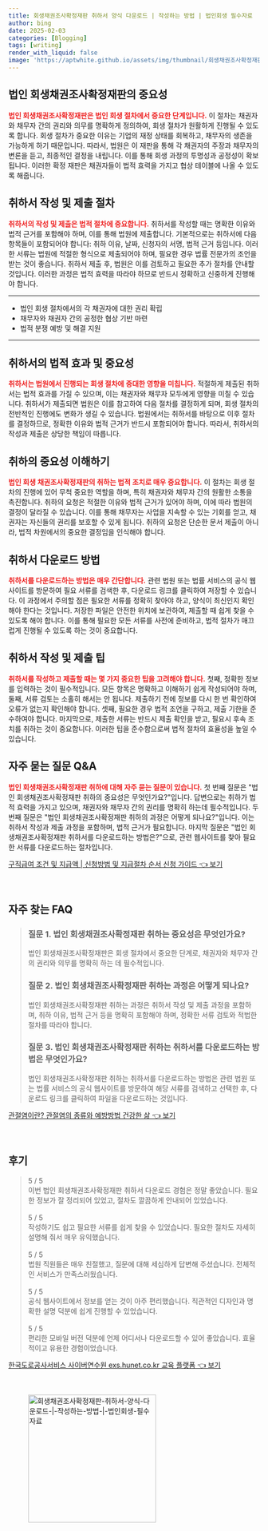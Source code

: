 ```yaml
---
title: 회생채권조사확정재판 취하서 양식 다운로드 | 작성하는 방법 | 법인회생 필수자료
author: bing
date: 2025-02-03
categories: [Blogging]
tags: [writing]
render_with_liquid: false
image: 'https://aptwhite.github.io/assets/img/thumbnail/회생채권조사확정재판-취하서-양식-다운로드-|-작성하는-방법-|-법인회생-필수자료.webp'
---
```



<h2 id='법인회생채권조사확정재판의중요성'>법인 회생채권조사확정재판의 중요성</h2>

<p><b><span style="color: #ee2323;">법인 회생채권조사확정재판은 법인 회생 절차에서 중요한 단계입니다.</span></b> 이 절차는 채권자와 채무자 간의 권리와 의무를 명확하게 정의하여, 회생 절차가 원활하게 진행될 수 있도록 합니다. 회생 절차가 중요한 이유는 기업의 재정 상태를 회복하고, 채무자의 생존을 가능하게 하기 때문입니다. 따라서, 법원은 이 재판을 통해 각 채권자의 주장과 채무자의 변론을 듣고, 최종적인 결정을 내립니다. 이를 통해 회생 과정의 투명성과 공정성이 확보됩니다. 이러한 확정 재판은 채권자들이 법적 효력을 가지고 협상 테이블에 나올 수 있도록 해줍니다.</p>

<h2 id='취하서작성및제출절차'>취하서 작성 및 제출 절차</h2>

<p><b><span style="color: #ee2323;">취하서의 작성 및 제출은 법적 절차에 중요합니다.</span></b> 취하서를 작성할 때는 명확한 이유와 법적 근거를 포함해야 하며, 이를 통해 법원에 제출합니다. 기본적으로는 취하서에 다음 항목들이 포함되어야 합니다: 취하 이유, 날짜, 신청자의 서명, 법적 근거 등입니다. 이러한 서류는 법원에 적절한 형식으로 제출되어야 하며, 필요한 경우 법률 전문가의 조언을 받는 것이 좋습니다. 취하서 제출 후, 법원은 이를 검토하고 필요한 추가 절차를 안내할 것입니다. 이러한 과정은 법적 효력을 따라야 하므로 반드시 정확하고 신중하게 진행해야 합니다.</p>

<hr />

<ul>
    <li>법인 회생 절차에서의 각 채권자에 대한 권리 확립</li>
    <li>채무자와 채권자 간의 공정한 협상 기반 마련</li>
    <li>법적 분쟁 예방 및 해결 지원</li>
</ul>

<hr />

<h2 id='취하서의법적효과및중요성'>취하서의 법적 효과 및 중요성</h2>

<p><b><span style="color: #ee2323;">취하서는 법원에서 진행되는 회생 절차에 중대한 영향을 미칩니다.</span></b> 적절하게 제출된 취하서는 법적 효과를 가질 수 있으며, 이는 채권자와 채무자 모두에게 영향을 미칠 수 있습니다. 취하서가 제출되면 법원은 이를 참고하여 다음 절차를 결정하게 되며, 회생 절차의 전반적인 진행에도 변화가 생길 수 있습니다. 법원에서는 취하서를 바탕으로 이후 절차를 결정하므로, 정확한 이유와 법적 근거가 반드시 포함되어야 합니다. 따라서, 취하서의 작성과 제출은 상당한 책임이 따릅니다.</p>

<h2 id='취하의중요성이해하기'>취하의 중요성 이해하기</h2>

<p><b><span style="color: #ee2323;">법인 회생 채권조사확정재판의 취하는 법적 조치로 매우 중요합니다.</span></b> 이 절차는 회생 절차의 진행에 있어 무척 중요한 역할을 하며, 특히 채권자와 채무자 간의 원활한 소통을 촉진합니다. 취하의 요청은 적절한 이유와 법적 근거가 있어야 하며, 이에 따라 법원의 결정이 달라질 수 있습니다. 이를 통해 채무자는 사업을 지속할 수 있는 기회를 얻고, 채권자는 자신들의 권리를 보호할 수 있게 됩니다. 취하의 요청은 단순한 문서 제출이 아니라, 법적 차원에서의 중요한 결정임을 인식해야 합니다.</p>

<h2 id='취하서다운로드방법'>취하서 다운로드 방법</h2>

<p><b><span style="color: #ee2323;">취하서를 다운로드하는 방법은 매우 간단합니다.</span></b> 관련 법원 또는 법률 서비스의 공식 웹사이트를 방문하여 필요 서류를 검색한 후, 다운로드 링크를 클릭하여 저장할 수 있습니다. 이 과정에서 주의할 점은 필요한 서류를 정확히 찾아야 하고, 양식이 최신인지 확인해야 한다는 것입니다. 저장한 파일은 안전한 위치에 보관하여, 제출할 때 쉽게 찾을 수 있도록 해야 합니다. 이를 통해 필요한 모든 서류를 사전에 준비하고, 법적 절차가 매끄럽게 진행될 수 있도록 하는 것이 중요합니다.</p>

<h2 id='취하서작성및제출팁'>취하서 작성 및 제출 팁</h2>

<p><b><span style="color: #ee2323;">취하서를 작성하고 제출할 때는 몇 가지 중요한 팁을 고려해야 합니다.</span></b> 첫째, 정확한 정보를 입력하는 것이 필수적입니다. 모든 항목은 명확하고 이해하기 쉽게 작성되어야 하며, 둘째, 서류 검토는 소홀히 해서는 안 됩니다. 제출하기 전에 정보를 다시 한 번 확인하여 오류가 없는지 확인해야 합니다. 셋째, 필요한 경우 법적 조언을 구하고, 제출 기한을 준수하여야 합니다. 마지막으로, 제출한 서류는 반드시 제출 확인을 받고, 필요시 후속 조치를 취하는 것이 중요합니다. 이러한 팁을 준수함으로써 법적 절차의 효율성을 높일 수 있습니다.</p>

<h2 id='자주묻는질문QNA'>자주 묻는 질문 Q&A</h2>

<p><b><span style="color: #ee2323;">법인 회생채권조사확정재판 취하에 대해 자주 묻는 질문이 있습니다.</span></b> 첫 번째 질문은 "법인 회생채권조사확정재판 취하의 중요성은 무엇인가요?"입니다. 답변으로는 취하가 법적 효력을 가지고 있으며, 채권자와 채무자 간의 권리를 명확히 하는데 필수적입니다. 두 번째 질문은 "법인 회생채권조사확정재판 취하의 과정은 어떻게 되나요?"입니다. 이는 취하서 작성과 제출 과정을 포함하며, 법적 근거가 필요합니다. 마지막 질문은 "법인 회생채권조사확정재판 취하서를 다운로드하는 방법은?"으로, 관련 웹사이트를 찾아 필요한 서류를 다운로드하는 절차입니다.</p>


<p><a class="click-button" title="구직급여 조건 및 지급액 | 신청방법 및 지급절차 순서 신청 가이드" href="https://aptwhite.github.io/posts/%EA%B5%AC%EC%A7%81%EA%B8%89%EC%97%AC-%EC%A1%B0%EA%B1%B4-%EB%B0%8F-%EC%A7%80%EA%B8%89%EC%95%A1-%EC%8B%A0%EC%B2%AD%EB%B0%A9%EB%B2%95-%EB%B0%8F-%EC%A7%80%EA%B8%89%EC%A0%88%EC%B0%A8-%EC%88%9C%EC%84%9C-%EC%8B%A0%EC%B2%AD-%EA%B0%80%EC%9D%B4%EB%93%9C/" rel="dofollow">구직급여 조건 및 지급액 | 신청방법 및 지급절차 순서 신청 가이드 👈 보기</a></p><br>
<h2 id='자주_찾는_FAQ'>자주 찾는 FAQ</h2>
<div itemscope="" itemtype="https://schema.org/FAQPage"> 
<blockquote> 
<div itemscope="" itemprop="mainEntity" itemtype="https://schema.org/Question"> 
<h3 itemprop="name">질문 1. 법인 회생채권조사확정재판 취하는 중요성은 무엇인가요?</h3> 
<div itemscope="" itemprop="acceptedAnswer" itemtype="https://schema.org/Answer"> 
<span itemprop="text"> 
<p>법인 회생채권조사확정재판은 회생 절차에서 중요한 단계로, 채권자와 채무자 간의 권리와 의무를 명확히 하는 데 필수적입니다.</p> 
</span> 
</div> 
</div> 

<div itemscope="" itemprop="mainEntity" itemtype="https://schema.org/Question"> 
<h3 itemprop="name">질문 2. 법인 회생채권조사확정재판 취하는 과정은 어떻게 되나요?</h3> 
<div itemscope="" itemprop="acceptedAnswer" itemtype="https://schema.org/Answer"> 
<span itemprop="text"> 
<p>법인 회생채권조사확정재판 취하는 과정은 취하서 작성 및 제출 과정을 포함하며, 취하 이유, 법적 근거 등을 명확히 포함해야 하며, 정확한 서류 검토와 적법한 절차를 따라야 합니다.</p> 
</span> 
</div> 
</div> 

<div itemscope="" itemprop="mainEntity" itemtype="https://schema.org/Question"> 
<h3 itemprop="name">질문 3. 법인 회생채권조사확정재판 취하는 취하서를 다운로드하는 방법은 무엇인가요?</h3> 
<div itemscope="" itemprop="acceptedAnswer" itemtype="https://schema.org/Answer"> 
<span itemprop="text"> 
<p>법인 회생채권조사확정재판 취하는 취하서를 다운로드하는 방법은 관련 법원 또는 법률 서비스의 공식 웹사이트를 방문하여 해당 서류를 검색하고 선택한 후, 다운로드 링크를 클릭하여 파일을 다운로드하는 것입니다.</p> 
</span> 
</div> 
</div> 
</blockquote> 
</div>
<p><a class="click-button" title="관절염이란? 관절염의 종류와 예방방법 건강한 삶" href="https://aptwhite.github.io/posts/%EA%B4%80%EC%A0%88%EC%97%BC%EC%9D%B4%EB%9E%80-%EA%B4%80%EC%A0%88%EC%97%BC%EC%9D%98-%EC%A2%85%EB%A5%98%EC%99%80-%EC%98%88%EB%B0%A9%EB%B0%A9%EB%B2%95-%EA%B1%B4%EA%B0%95%ED%95%9C-%EC%82%B6/" rel="dofollow">관절염이란? 관절염의 종류와 예방방법 건강한 삶 👈 보기</a></p><br>
<h2 id='후기'>후기</h2>
<div itemscope itemtype="https://schema.org/Product">
  <blockquote>
  <div itemprop="review" itemscope itemtype="https://schema.org/Review">
      <div itemprop="reviewRating" itemscope itemtype="https://schema.org/Rating"> <span itemprop="ratingValue">5</span> / <span itemprop="bestRating">5</span> </div>
      <span itemprop="reviewBody">이번 법인 회생채권조사확정재판 취하서 다운로드 경험은 정말 좋았습니다. 필요한 정보가 잘 정리되어 있었고, 절차도 깔끔하게 안내되어 있었습니다.</span>
  </div>
  <br>
  <div itemprop="review" itemscope itemtype="https://schema.org/Review">
      <div itemprop="reviewRating" itemscope itemtype="https://schema.org/Rating"> <span itemprop="ratingValue">5</span> / <span itemprop="bestRating">5</span> </div>
      <span itemprop="reviewBody">작성하기도 쉽고 필요한 서류를 쉽게 찾을 수 있었습니다. 필요한 절차도 자세히 설명해 줘서 매우 유익했습니다.</span>
  </div>
  <br>
  <div itemprop="review" itemscope itemtype="https://schema.org/Review">
      <div itemprop="reviewRating" itemscope itemtype="https://schema.org/Rating"> <span itemprop="ratingValue">5</span> / <span itemprop="bestRating">5</span> </div>
      <span itemprop="reviewBody">법원 직원들은 매우 친절했고, 질문에 대해 세심하게 답변해 주셨습니다. 전체적인 서비스가 만족스러웠습니다.</span>
  </div>
  <br>
  <div itemprop="review" itemscope itemtype="https://schema.org/Review">
      <div itemprop="reviewRating" itemscope itemtype="https://schema.org/Rating"> <span itemprop="ratingValue">5</span> / <span itemprop="bestRating">5</span> </div>
      <span itemprop="reviewBody">공식 웹사이트에서 정보를 얻는 것이 아주 편리했습니다. 직관적인 디자인과 명확한 설명 덕분에 쉽게 진행할 수 있었습니다.</span>
  </div>
  <br>
  <div itemprop="review" itemscope itemtype="https://schema.org/Review">
      <div itemprop="reviewRating" itemscope itemtype="https://schema.org/Rating"> <span itemprop="ratingValue">5</span> / <span itemprop="bestRating">5</span> </div>
      <span itemprop="reviewBody">편리한 모바일 버전 덕분에 언제 어디서나 다운로드할 수 있어 좋았습니다. 효율적이고 유용한 경험이었습니다.</span>
  </div>
  </blockquote>
</div>
<p><a class="click-button" title="한국도로공사서비스 사이버연수원 exs.hunet.co.kr 교육 플랫폼" href="https://aptwhite.github.io/posts/%ED%95%9C%EA%B5%AD%EB%8F%84%EB%A1%9C%EA%B3%B5%EC%82%AC%EC%84%9C%EB%B9%84%EC%8A%A4-%EC%82%AC%EC%9D%B4%EB%B2%84%EC%97%B0%EC%88%98%EC%9B%90-exs.hunet.co.kr-%EA%B5%90%EC%9C%A1-%ED%94%8C%EB%9E%AB%ED%8F%BC/" rel="dofollow">한국도로공사서비스 사이버연수원 exs.hunet.co.kr 교육 플랫폼 👈 보기</a></p><br>
<figure class="image"><img src="https://aptwhite.github.io/assets/img/thumbnail/회생채권조사확정재판-취하서-양식-다운로드-|-작성하는-방법-|-법인회생-필수자료.webp" alt="회생채권조사확정재판-취하서-양식-다운로드-|-작성하는-방법-|-법인회생-필수자료" width="256" height="256"></figure>